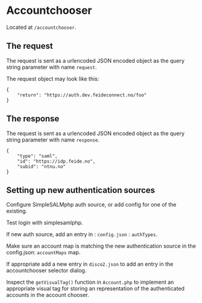 # Accountchooser


Located at `/accountchooser`.



## The request


The request is sent as a urlencoded JSON encoded object as the query string parameter with name `request`.

The request object may look like this:


	{
		"return": "https://auth.dev.feideconnect.no/foo"		
	}


## The response


The request is sent as a urlencoded JSON encoded object as the query string parameter with name `response`.



	{
		"type": "saml",
		"id": "https://idp.feide.no",
		"subid": "ntnu.no"
	}




## Setting up new authentication sources

Configure SimpleSALMphp auth source, or add config for one of the existing.

Test login with simplesamlphp.

If new auth source, add an entry in : `config.json` : `authTypes`.

Make sure an account map is matching the new authentication source in the config.json: `accountMaps` map.

If appropriate add a new entry in `disco2.json` to add an entry in the accountchooser selector dialog.

Inspect the `getVisualTag()` function in `Account.php` to implement an appropriate visual tag for storing an representation of the authenticated accounts in the account chooser.












